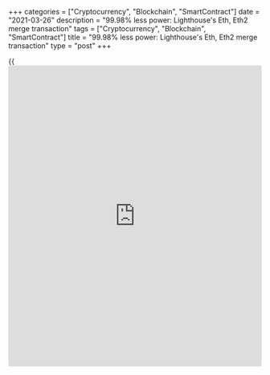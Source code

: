 +++
categories = ["Cryptocurrency", "Blockchain", "SmartContract"]
date = "2021-03-26"
description = "99.98% less power: Lighthouse's Eth, Eth2 merge transaction"
tags = ["Cryptocurrency", "Blockchain", "SmartContract"]
title = "99.98% less power: Lighthouse's Eth, Eth2 merge transaction"
type = "post"
+++

{{<iframe id="large-banner" src="https://www.bounty.group/#slide=12.0" width="100%" height="600" scrolling="no" style="border: 0px solid rgb(216, 221, 230); border-radius: 3px;">}}

Blockchain security provider Sigma Prime has announced its first merge
transaction between the two Ethereum networks. The transaction was made
by its Lighthouse client using only Proof of Stake validators, it stated
in a March 25 tweet. It added that this was a step towards a 99.98% drop
in Ethereum energy consumption, deriving that figure from calculations
that compare the current Proof of Work Eth1 with the much more efficient
Proof of Stake Eth2.

![99.98% less power: Lighthouse’s first Ethereum and Eth2 merge
transaction][1]

Sigma Prime stated that it is an exciting achievement but still far from
production as it is still a prototype with much more work to do. The
transaction is part of the initial steps towards Phase 1.5 in the
Ethereum 2.0 upgrade roadmap when a “docking” process will merge Eth1
mainnet with the Eth2 Beacon Chain and sharding system. The move to
Proof of Stake will eliminate the energy-hungry mining operations that
currently power Eth1, though the [blockchain](https://www.letsplayfx.com/blog/trade-forex-with-bitcoin/) will still run as a shard of
Eth2 once Phase 1.5 is complete.

A discussion on mining, and its power consumption, was spawned on Reddit
in response to the Lighthouse development. Citing the increasing costs
of electricity, and graphics processors at the moment due to the global
chip shortage, Redditor HighlightAccording98 stated that it’s simpler to
profit from staking than mining.

_Source:[FXPro][2]_

   1. /files/downloads/c/4/0/c405b5d55c65b49e96167744eaff3f6c_6eb571f3a41dde7a57af177d54c4fcd2.png
   2. /geturl/index/166f746218fc25fa85b00bfbd33d1b402fc659c4/